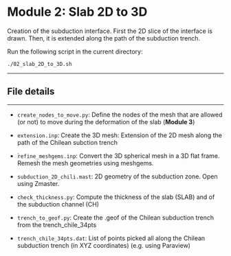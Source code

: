 # Module 2: Slab 2D to 3D

Creation of the subduction interface. First the 2D slice of the interface is drawn. Then, it is extended along the path of the subduction trench.

Run the following script in the current directory:

```
./02_slab_2D_to_3D.sh
```

---

## File details
---


- `create_nodes_to_move.py`: Define the nodes of the mesh that are allowed (or not) to move during the deformation of the slab (**Module 3**)

- `extension.inp`:  Create the 3D mesh: Extension of the 2D mesh along the path of the Chilean subction trench

- ̀`refine_meshgems.inp`: Convert the 3D spherical mesh in a 3D flat frame. Remesh the mesh geometries using meshgems.

- `subduction_2D_chili.mast`: 2D geometry of the subduction zone. Open using Zmaster.

- `check_thickness.py`: Compute the thickness of the slab (SLAB) and of the subduction channel (CH)

- `trench_to_geof.py`: Create the .geof of the Chilean subduction trench from the trench_chile_34pts

- `trench_chile_34pts.dat`: List of points picked all along the Chilean subduction trench (in XYZ coordinates) (e.g. using Paraview)
